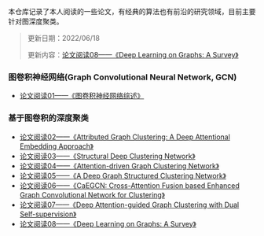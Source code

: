 本仓库记录了本人阅读的一些论文，有经典的算法也有前沿的研究领域，目前主要针对图深度聚类。

> 更新日期：2022/06/18
>
> 更新内容：[论文阅读08——《Deep Learning on Graphs: A Survey》](https://www.marigold.website/#/readArticle?workId=111&author=Marigold&authorId=1000001)

### 图卷积神经网络(Graph Convolutional Neural Network, GCN)

- [论文阅读01——《图卷积神经网络综述》](https://www.marigold.website/#/readArticle?workId=101&author=Marigold&authorId=1000001)

### 基于图卷积的深度聚类

- [论文阅读02——《Attributed Graph Clustering: A Deep Attentional Embedding Approach》](https://www.marigold.website/#/readArticle?workId=102&author=Marigold&authorId=1000001)
- [论文阅读03——《Structural Deep Clustering Network》](https://www.marigold.website/#/readArticle?workId=103&author=Marigold&authorId=1000001)
- [论文阅读04——《Attention-driven Graph Clustering Network》](https://www.marigold.website/#/readArticle?workId=105&author=Marigold&authorId=1000001)
- [论文阅读05——《A Deep Graph Structured Clustering Network》](https://www.marigold.website/#/readArticle?workId=106&author=Marigold&authorId=1000001)
- [论文阅读06——《CaEGCN: Cross-Attention Fusion based Enhanced Graph Convolutional Network for Clustering》](https://www.marigold.website/#/readArticle?workId=107&author=Marigold&authorId=1000001)
- [论文阅读07——《Deep Attention-guided Graph Clustering with Dual Self-supervision》](https://www.marigold.website/#/readArticle?workId=108&author=Marigold&authorId=1000001)
- [论文阅读08——《Deep Learning on Graphs: A Survey》](https://www.marigold.website/#/readArticle?workId=111&author=Marigold&authorId=1000001)